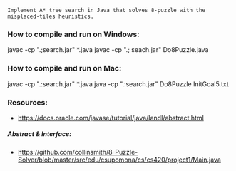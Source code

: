 ```
Implement A* tree search in Java that solves 8-puzzle with the misplaced-tiles heuristics.
```

### How to compile and run on Windows:
javac -cp ".;search.jar" *.java
javac -cp ".; seach.jar" Do8Puzzle.java

### How to compile and run on Mac:
javac -cp ".:search.jar" *.java
java -cp ".:search.jar" Do8Puzzle InitGoal5.txt

### Resources:
- https://docs.oracle.com/javase/tutorial/java/IandI/abstract.html

##### Abstract & Interface:
- https://github.com/collinsmith/8-Puzzle-Solver/blob/master/src/edu/csupomona/cs/cs420/project1/Main.java
